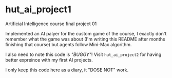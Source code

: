 # hut_ai_project1
Artificial Intelligence course final project 01

Implemented an AI palyer for the custom game of the course, I exactly don't remember
what the game was about (I'm writing this README after months finishing that course) but agents follow Mini-Max algorithm.

I also need to note this code is *"BUGGY"*! Visit `hut_ai_project2` for having better expreince with my first AI projects.

I only keep this code here as a diary, it "DOSE NOT" work.
